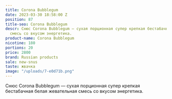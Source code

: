 ```yaml
---
title: Corona Bubblegum
date: 2023-03-30 18:58:00 Z
position: 87
title-seo: Corona Bubblegum
descr: Снюс Corona Bubblegum — сухая порционная супер крепкая бестабачная белая жевательная
  смесь со вкусом энергетика.
product-name: Corona Bubblegum
nicotine: 180
portions: 20
price: 2800
brand: Russian products
sale: new-snus
taste: жвачка
image: "/uploads/7-e0d71b.png"
---
```


Снюс Corona Bubblegum — сухая порционная супер крепкая бестабачная белая жевательная смесь со вкусом энергетика.